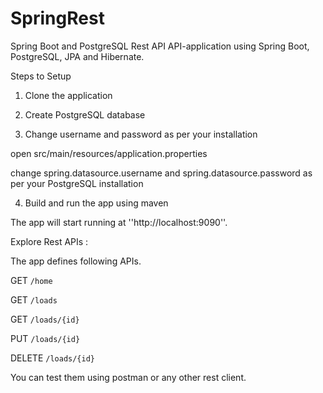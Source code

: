 # SpringRest
Spring Boot and PostgreSQL Rest API
API-application using Spring Boot, PostgreSQL, JPA and Hibernate.

Steps to Setup
1. Clone the application

2. Create PostgreSQL database

3. Change username and password as per your installation

open src/main/resources/application.properties

change spring.datasource.username and spring.datasource.password as per your PostgreSQL installation

4. Build and run the app using maven

The app will start running at ''http://localhost:9090''.

Explore Rest APIs :

The app defines following APIs.

GET ```/home```

GET ``/loads``

GET ``/loads/{id}``

PUT ``/loads/{id}``

DELETE ``/loads/{id}``

You can test them using postman or any other rest client.
